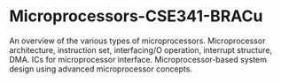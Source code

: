 # Microprocessors-CSE341-BRACu
An overview of the various types of microprocessors. Microprocessor architecture, instruction set, interfacing/O operation, interrupt structure, DMA. ICs for microprocessor interface. Microprocessor-based system design using advanced microprocessor concepts.
